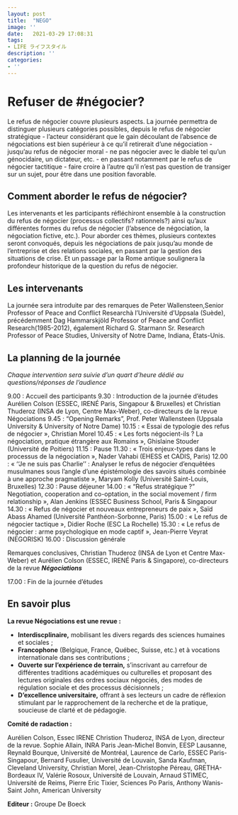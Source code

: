 ```yaml
---
layout: post
title:  "NEGO"
image: ''
date:   2021-03-29 17:08:31
tags:
- LIFE ライフスタイル
description: ''
categories:
- ''
---
```


# Refuser de #négocier?

Le refus de négocier couvre plusieurs aspects. La journée permettra de distinguer plusieurs catégories possibles, depuis le refus de négocier stratégique - l’acteur considérant que le gain découlant de l’absence de négociations est bien supérieur à ce qu’il retirerait d’une négociation - jusqu’au refus de négocier moral - ne pas négocier avec le diable tel qu’un génocidaire, un dictateur, etc. - en passant notamment par le refus de négocier tactitique - faire croire à l’autre qu’il n’est pas question de transiger sur un sujet, pour être dans une position favorable.

## Comment aborder le refus de négocier?

Les intervenants et les participants réfléchiront ensemble à la construction du refus de négocier (processus  collectifs?  rationnels?)  ainsi  qu’aux différentes formes du refus de négocier (l’absence de négociation, la négociation fictive, etc.). Pour  aborder ces thèmes, plusieurs contextes seront convoqués, depuis les  négociations  de paix  jusqu’au  monde  de  l’entreprise  et  des  relations  sociales,  en  passant  par  la  gestion  des situations  de  crise.  Et  un  passage par la Rome antique  soulignera la  profondeur historique de la question du refus de négocier.

## Les intervenants

La journée sera introduite par des remarques de Peter Wallensteen,Senior Professor of Peace and Conflict   Researchà  l’Université  d’Uppsala  (Suède),  précédemment Dag Hammarskjöld Professor of Peace and Conflict  Research(1985-2012), également Richard  G. Starmann  Sr. Research Professor of Peace Studies, University of Notre Dame, Indiana, États-Unis.

## La planning de la journée

_Chaque intervention sera suivie d’un quart d’heure dédié au questions/réponses de l’audience_

9.00 : Accueil des participants
9.30 : Introduction de la journée d’études Aurélien Colson (ESSEC, IRENÉ Paris, Singapour & Bruxelles) et Christian Thuderoz (INSA de Lyon, Centre Max-Weber), co-directeurs de la revue Négociations
9.45 : “Opening Remarks”, Prof. Peter Wallensteen (Uppsala University & University of Notre Dame)
10.15 : « Essai de typologie des refus de négocier », Christian Morel
10.45 : « Les forts négocient-ils ? La négociation, pratique étrangère aux Romains », Ghislaine Stouder (Université de Poitiers)
11.15 : Pause
11.30 : « Trois enjeux-types dans le processus de la négociation », Nader Vahabi (EHESS et CADIS, Paris)
12.00 : « ‘‘Je ne suis pas Charlie’’ : Analyser le refus de négocier d’enquêtées musulmanes sous l’angle d’une épistémologie des savoirs situés combinée à une approche pragmatiste », Maryam Kolly (Université Saint-Louis, Bruxelles)
12.30 : Pause déjeuner
14.00 : « “Refus stratégique ?” Negotiation, cooperation and co-optation, in the social movement / firm relationship », Alan Jenkins (ESSEC Business School, Paris & Singapour
14.30 : « Refus de négocier et nouveaux entrepreneurs de paix », Saïd Abass Ahamed (Université Panthéon-Sorbonne, Paris)
15.00 : « Le refus de négocier tactique », Didier Roche (ESC La Rochelle)
15.30 : « Le refus de négocier : arme psychologique en mode captif », Jean-Pierre Veyrat (NEGORISK)
16.00 : Discussion générale

Remarques conclusives, Christian Thuderoz (INSA de Lyon et Centre Max-Weber) et Aurélien Colson (ESSEC, IRENÉ Paris & Singapore), co-directeurs de la revue _**Négociations**_

17.00 : Fin de la journée d’études

## En savoir plus

**La revue Négociations est une revue :**

- **Interdiscplinaire,** mobilisant les divers regards des sciences humaines et sociales ;
- **Francophone** (Belgique, France, Québec, Suisse, etc.) et à vocations internationale dans ses contributions ;
- **Ouverte sur l’expérience de terrain,** s’inscrivant au carrefour de différentes traditions académiques ou culturelles et proposant des lectures originales des ordres sociaux négociés, des modes de régulation sociale et des processus décisionnels ;
- **D’excellence universitaire,** offrant à ses lecteurs un cadre de réflexion stimulant par le rapprochement de la recherche et de la pratique, soucieuse de clarté et de pédagogie.

**Comité de radaction :**
 
Aurélien Colson, Essec IRENE
Christion Thuderoz, INSA de Lyon, directeur de la revue.
Sophie Allain, INRA Paris
Jean-Michel Bonvin, EESP Lausanne,
Reynald Bourque, Université de Montréal,
Laurence de Carlo, ESSEC Paris-Singapour,
Bernard Fusulier, Université de Louvain, 
Sanda Kaufman, Cleveland University,
Christian Morel,
Jean-Christophe Péreau, GRETHA-Bordeaux IV,
Valérie Rosoux, Université de Louvain,
Arnaud STIMEC, Université de Reims,
Pierre Eric Tixier, Sciences Po Paris,
Anthony Wanis-Saint John, American University

**Editeur :** Groupe De Boeck
